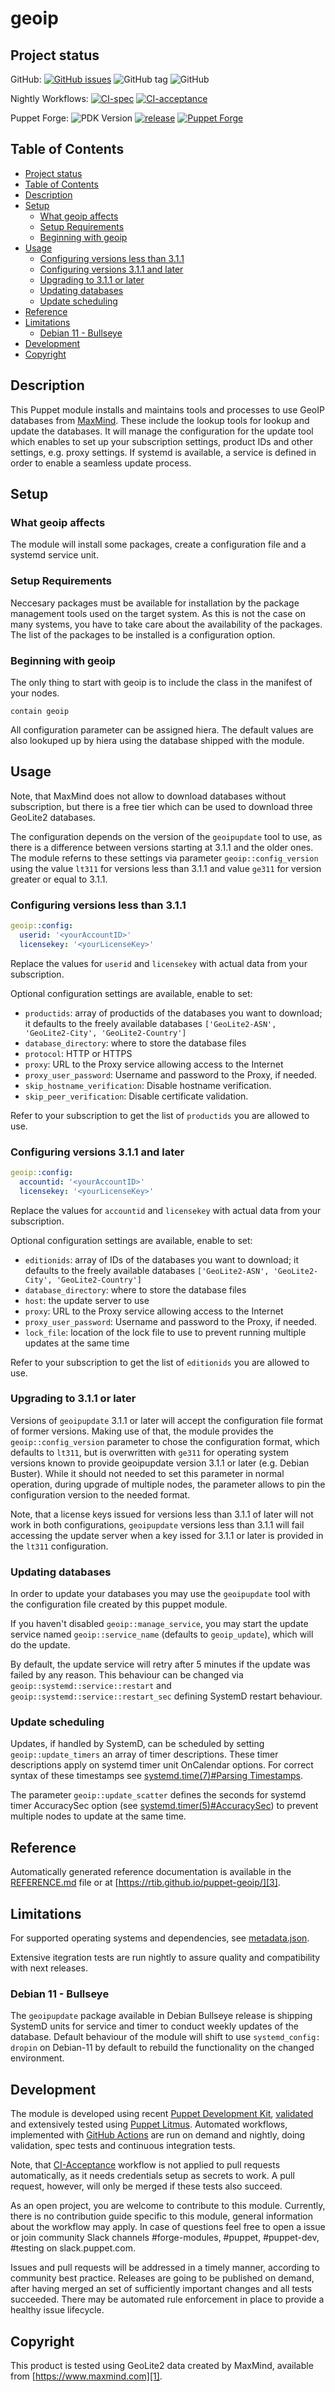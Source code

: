 # geoip

## Project status

GitHub: [![GitHub issues](https://img.shields.io/github/issues/rtib/puppet-geoip.svg)](https://github.com/rtib/puppet-geoip/issues) ![GitHub tag](https://img.shields.io/github/commit-activity/y/rtib/puppet-geoip) ![GitHub](https://img.shields.io/github/last-commit/rtib/puppet-geoip)

Nightly Workflows: [![CI-spec](https://github.com/rtib/puppet-geoip/actions/workflows/ci-spec.yaml/badge.svg?branch=main)](https://github.com/rtib/puppet-geoip/actions/workflows/ci-spec.yaml) [![CI-acceptance](https://github.com/rtib/puppet-geoip/actions/workflows/ci-acceptance.yaml/badge.svg?branch=main)](https://github.com/rtib/puppet-geoip/actions/workflows/ci-acceptance.yaml)

Puppet Forge: ![PDK Version](https://img.shields.io/puppetforge/pdk-version/trepasi/geoip.svg) [![release](https://github.com/rtib/puppet-geoip/actions/workflows/release.yaml/badge.svg)](https://github.com/rtib/puppet-geoip/actions/workflows/release.yaml) [![Puppet Forge](https://img.shields.io/puppetforge/v/trepasi/geoip.svg)](https://forge.puppet.com/trepasi/geoip) 

## Table of Contents

<!-- @import "[TOC]" {cmd="toc" depthFrom=2 depthTo=3 orderedList=false} -->

<!-- code_chunk_output -->

- [Project status](#project-status)
- [Table of Contents](#table-of-contents)
- [Description](#description)
- [Setup](#setup)
  - [What geoip affects](#what-geoip-affects)
  - [Setup Requirements](#setup-requirements)
  - [Beginning with geoip](#beginning-with-geoip)
- [Usage](#usage)
  - [Configuring versions less than 3.1.1](#configuring-versions-less-than-311)
  - [Configuring versions 3.1.1 and later](#configuring-versions-311-and-later)
  - [Upgrading to 3.1.1 or later](#upgrading-to-311-or-later)
  - [Updating databases](#updating-databases)
  - [Update scheduling](#update-scheduling)
- [Reference](#reference)
- [Limitations](#limitations)
  - [Debian 11 - Bullseye](#debian-11-bullseye)
- [Development](#development)
- [Copyright](#copyright)

<!-- /code_chunk_output -->

## Description

This Puppet module installs and maintains tools and processes to use GeoIP databases
from [MaxMind][1]. These include the lookup tools for lookup and update the databases. It will manage the configuration for the
update tool which enables to set up your subscription settings, product IDs and other
settings, e.g. proxy settings. If systemd is available, a service is defined in order
to enable a seamless update process.

## Setup

### What geoip affects

The module will install some packages, create a configuration file and a systemd
service unit.

### Setup Requirements

Neccesary packages must be available for installation by the package management tools
used on the target system. As this is not the case on many systems, you have to take care
about the availability of the packages. The list of the packages to be installed is a configuration option.

### Beginning with geoip

The only thing to start with geoip is to include the class in the manifest of your nodes.

```puppet
contain geoip
```

All configuration parameter can be assigned hiera. The default values are also lookuped up by hiera using the database shipped with the module.

## Usage

Note, that MaxMind does not allow to download databases without subscription, but there is a free tier which can be used to download three GeoLite2 databases.

The configuration depends on the version of the `geoipupdate` tool to use, as there is a difference between versions starting at 3.1.1 and the older ones. The module referns to these settings via parameter `geoip::config_version` using the value `lt311` for versions less than 3.1.1 and value `ge311` for version greater or equal to 3.1.1.

### Configuring versions less than 3.1.1

```yaml
geoip::config:
  userid: '<yourAccountID>'
  licensekey: '<yourLicenseKey>'
```

Replace the values for `userid` and `licensekey` with actual data from your subscription.

Optional configuration settings are available, enable to set:

- `productids`: array of productids of the databases you want to download; it defaults to the freely available databases `['GeoLite2-ASN', 'GeoLite2-City', 'GeoLite2-Country']`
- `database_directory`: where to store the database files
- `protocol`: HTTP or HTTPS
- `proxy`: URL to the Proxy service allowing access to the Internet
- `proxy_user_password`: Username and password to the Proxy, if needed.
- `skip_hostname_verification`: Disable hostname verification.
- `skip_peer_verification`: Disable certificate validation.

Refer to your subscription to get the list of `productids` you are allowed to use.

### Configuring versions 3.1.1 and later

```yaml
geoip::config:
  accountid: '<yourAccountID>'
  licensekey: '<yourLicenseKey>'
```

Replace the values for `accountid` and `licensekey` with actual data from your subscription.

Optional configuration settings are available, enable to set:

- `editionids`: array of IDs of the databases you want to download; it defaults to the freely available databases `['GeoLite2-ASN', 'GeoLite2-City', 'GeoLite2-Country']`
- `database_directory`: where to store the database files
- `host`: the update server to use
- `proxy`: URL to the Proxy service allowing access to the Internet
- `proxy_user_password`: Username and password to the Proxy, if needed.
- `lock_file`: location of the lock file to use to prevent running multiple updates at the same time

Refer to your subscription to get the list of `editionids` you are allowed to use.

### Upgrading to 3.1.1 or later

Versions of `geoipupdate` 3.1.1 or later will accept the configuration file format of former versions. Making use of that, the module provides the `geoip::config_version` parameter to chose the configuration format, which defaults to `lt311`, but is overwritten with `ge311` for operating system versions known to provide geoipupdate version 3.1.1 or later (e.g. Debian Buster). While it should not needed to set this parameter in normal operation, during upgrade of multiple nodes, the parameter allows to pin the configuration version to the needed format.

Note, that a license keys issued for versions less than 3.1.1 of later will not work in both configurations, `geoipupdate` versions less than 3.1.1 will fail accessing the update server when a key issed for 3.1.1 or later is provided in the `lt311` configuration.

### Updating databases

In order to update your databases you may use the `geoipupdate` tool with the configuration file created by this puppet module.

If you haven't disabled `geoip::manage_service`, you may start the update service named `geoip::service_name` (defaults to `geoip_update`), which will do the update.

By default, the update service will retry after 5 minutes if the update was failed by any reason. This behaviour can be changed via `geoip::systemd::service::restart` and `geoip::systemd::service::restart_sec` defining SystemD restart behaviour.

### Update scheduling

Updates, if handled by SystemD, can be scheduled by setting `geoip::update_timers` an array of timer descriptions. These timer descriptions apply on systemd timer unit OnCalendar options. For correct syntax of these timestamps see [systemd.time(7)#Parsing Timestamps](https://www.freedesktop.org/software/systemd/man/systemd.time.html#Parsing%20Timestamps).

The parameter `geoip::update_scatter` defines the seconds for systemd timer AccuracySec option (see [systemd.timer(5)#AccuracySec](https://www.freedesktop.org/software/systemd/man/systemd.timer.html#AccuracySec=)) to prevent multiple nodes to update at the same time.

## Reference

Automatically generated reference documentation is available in the [REFERENCE.md][2] file or at [https://rtib.github.io/puppet-geoip/][3].

## Limitations

For supported operating systems and dependencies, see [metadata.json](https://github.com/rtib/puppet-cassandra/blob/main/metadata.json).

Extensive itegration tests are run nightly to assure quality  and compatibility with next releases.

### Debian 11 - Bullseye

The `geoipupdate` package available in Debian Bullseye release is shipping SystemD units for service and timer to conduct weekly updates of the database. Default behaviour of the module will shift to use `systemd_config: dropin` on Debian-11 by default to rebuild the functionality on the changed environment.

## Development

The module is developed using recent [Puppet Development Kit][4], [validated][5] and extensively tested using [Puppet Litmus][6]. Automated workflows, implemented with [GitHub Actions][7] are run on demand and nightly, doing validation, spec tests and continuous integration tests.

Note, that [CI-Acceptance](https://github.com/rtib/puppet-geoip/actions/workflows/ci-acceptance.yaml) workflow is not applied to pull requests automatically, as it needs credentials setup as secrets to work. A pull request, however, will only be merged if these tests also succeed.

As an open project, you are welcome to contribute to this module. Currently, there is no contribution guide specific to this module, general information about the workflow may apply. In case of questions feel free to open a issue or join community Slack channels #forge-modules, #puppet, #puppet-dev, #testing on slack.puppet.com.

Issues and pull requests will be addressed in a timely manner, according to community best practice. Releases are going to be published on demand, after having merged an set of sufficiently important changes and all tests succeeded. There may be automated rule enforcement in place to provide a healthy issue lifecycle.

## Copyright

This product is tested using GeoLite2 data created by MaxMind, available from [https://www.maxmind.com][1].

[1]: https://www.maxmind.com
[2]: https://github.com/rtib/puppet-geoip/blob/main/REFERENCE.md
[3]: https://rtib.github.io/puppet-geoip/
[4]: https://puppet.com/docs/pdk/2.x/pdk.html
[5]: https://puppet.com/docs/pdk/1.x/pdk_testing.html
[6]: https://github.com/puppetlabs/puppet_litmus
[7]: https://docs.github.com/en/actions
